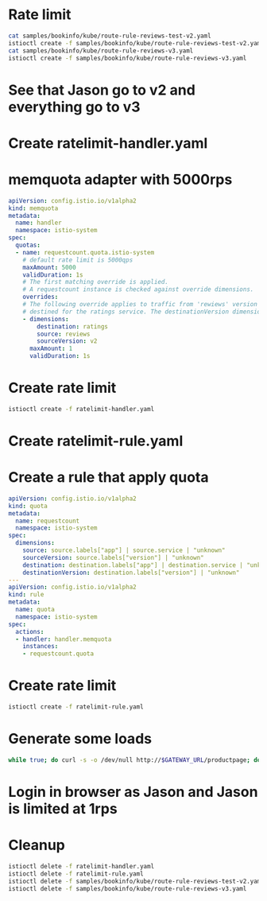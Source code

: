 # Rate limit
```bash
cat samples/bookinfo/kube/route-rule-reviews-test-v2.yaml
istioctl create -f samples/bookinfo/kube/route-rule-reviews-test-v2.yaml
cat samples/bookinfo/kube/route-rule-reviews-v3.yaml
istioctl create -f samples/bookinfo/kube/route-rule-reviews-v3.yaml
```

# See that Jason go to v2 and everything go to v3

# Create ratelimit-handler.yaml
# memquota adapter with 5000rps
```yaml
apiVersion: config.istio.io/v1alpha2
kind: memquota
metadata:
  name: handler
  namespace: istio-system
spec:
  quotas:
  - name: requestcount.quota.istio-system
    # default rate limit is 5000qps
    maxAmount: 5000
    validDuration: 1s
    # The first matching override is applied.
    # A requestcount instance is checked against override dimensions.
    overrides:
    # The following override applies to traffic from 'rewiews' version v2,
    # destined for the ratings service. The destinationVersion dimension is ignored.
    - dimensions:
        destination: ratings
        source: reviews
        sourceVersion: v2
      maxAmount: 1
      validDuration: 1s
```

# Create rate limit
```bash
istioctl create -f ratelimit-handler.yaml
```

# Create ratelimit-rule.yaml
# Create a rule that apply quota
```yaml
apiVersion: config.istio.io/v1alpha2
kind: quota
metadata:
  name: requestcount
  namespace: istio-system
spec:
  dimensions:
    source: source.labels["app"] | source.service | "unknown"
    sourceVersion: source.labels["version"] | "unknown"
    destination: destination.labels["app"] | destination.service | "unknown"
    destinationVersion: destination.labels["version"] | "unknown"
---
apiVersion: config.istio.io/v1alpha2
kind: rule
metadata:
  name: quota
  namespace: istio-system
spec:
  actions:
  - handler: handler.memquota
    instances:
    - requestcount.quota
```

# Create rate limit
```bash
istioctl create -f ratelimit-rule.yaml
```

# Generate some loads
```bash
while true; do curl -s -o /dev/null http://$GATEWAY_URL/productpage; done
```

# Login in browser as Jason and Jason is limited at 1rps

# Cleanup
```bash
istioctl delete -f ratelimit-handler.yaml
istioctl delete -f ratelimit-rule.yaml
istioctl delete -f samples/bookinfo/kube/route-rule-reviews-test-v2.yaml
istioctl delete -f samples/bookinfo/kube/route-rule-reviews-v3.yaml
```